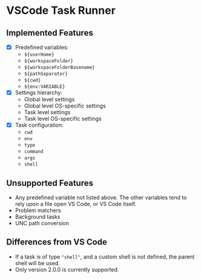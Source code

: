 # VSCode Task Runner

## Implemented Features

- [x] Predefined variables:
  - `${userHome}`
  - `${workspaceFolder}`
  - `${workspaceFolderBasename}`
  - `${pathSeparator}`
  - `${cwd}`
  - `${env:VARIABLE}`
- [x] Settings hierarchy:
  - Global level settings
  - Global level OS-specific settings
  - Task level settings
  - Task level OS-specific settings
- [x] Task configuration:
  - `cwd`
  - `env`
  - `type`
  - `command`
  - `args`
  - `shell`

## Unsupported Features

- Any predefined variable not listed above. The other variables tend to rely
  upon a file open VS Code, or VS Code itself.
- Problem matchers
- Background tasks
- UNC path conversion

## Differences from VS Code

- If a task is of type `"shell"`, and a custom shell is not defined, the parent
shell will be used.
- Only version 2.0.0 is currently supported.
